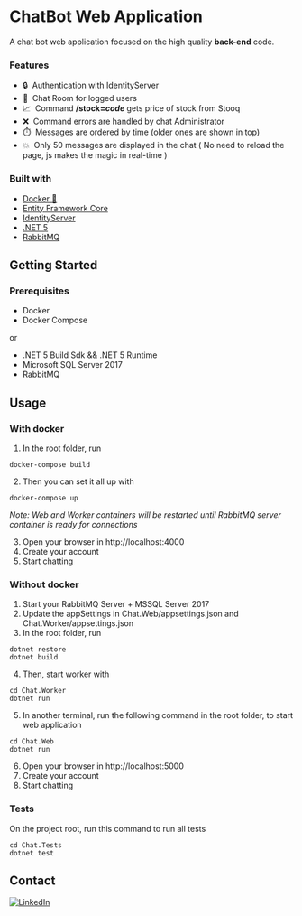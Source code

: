 # ChatBot Web Application
A chat bot web application focused on the high quality <b>back-end</b> code.

### Features
- :lock: &nbsp;Authentication with IdentityServer 
- :speech_balloon: &nbsp;Chat Room for logged users
- :chart_with_upwards_trend: &nbsp;Command **/stock=*code*** gets price of stock from Stooq
- :x: &nbsp;Command errors are handled by chat Administrator
- :stopwatch: &nbsp;Messages are ordered by time (older ones are shown in top)
- :boom: &nbsp;Only 50 messages are displayed in the chat ( No need to reload the page, js makes the magic in real-time )

### Built with
* [Docker :whale:](https://docker.com) 
* [Entity Framework Core](https://docs.microsoft.com/en-us/ef/)
* [IdentityServer](https://www.nuget.org/packages/Microsoft.AspNetCore.Identity.EntityFrameworkCore)
* [.NET 5](https://docs.microsoft.com/pt-br/dotnet/core/dotnet-five)
* [RabbitMQ](https://www.rabbitmq.com/)

## Getting Started

### Prerequisites
- Docker
- Docker Compose

or

- .NET 5 Build Sdk && .NET 5 Runtime
- Microsoft SQL Server 2017
- RabbitMQ

## Usage
### With docker
1. In the root folder, run 
  ```
  docker-compose build
  ```
2. Then you can set it all up with
  ```
  docker-compose up
  ```
<i>Note: Web and Worker containers will be restarted until RabbitMQ server container is ready for connections</i>

3. Open your browser in http://localhost:4000 
4. Create your account
5. Start chatting

### Without docker
1. Start your RabbitMQ Server + MSSQL Server 2017
2. Update the appSettings in Chat.Web/appsettings.json and Chat.Worker/appsettings.json
3. In the root folder, run
  ```
  dotnet restore
  dotnet build
  ```
4. Then, start worker with
  ```
  cd Chat.Worker
  dotnet run
  ```

5. In another terminal, run the following command in the root folder, to start web application  
  ```
  cd Chat.Web
  dotnet run
  ```

6. Open your browser in http://localhost:5000 
7. Create your account
8. Start chatting

### Tests
On the project root, run this command to run all tests
  ```
  cd Chat.Tests
  dotnet test
  ```
  
## Contact
[![LinkedIn][linkedin-shield]][linkedin-url] 

[linkedin-shield]: https://img.shields.io/badge/LinkedIn-0077B5?style=for-the-badge&logo=linkedin&logoColor=white
[linkedin-url]: https://www.linkedin.com/in/caio-borghi-0334b1160/
